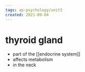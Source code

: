 ```yaml
---
tags: ap-psychology/unit3 
created: 2021-09-04
---
```


# thyroid gland

- part of the [[endocrine system]]
- affects metabolism
- in the neck 
